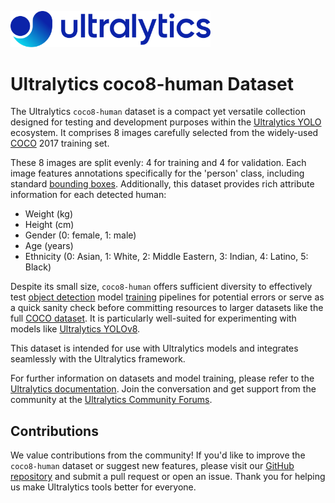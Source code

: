 <a href="https://www.ultralytics.com/"><img src="https://raw.githubusercontent.com/ultralytics/assets/main/logo/Ultralytics_Logotype_Original.svg" width="320" alt="Ultralytics logo"></a>

# Ultralytics coco8-human Dataset

The Ultralytics `coco8-human` dataset is a compact yet versatile collection designed for testing and development purposes within the [Ultralytics YOLO](https://github.com/ultralytics/ultralytics) ecosystem. It comprises 8 images carefully selected from the widely-used [COCO](https://cocodataset.org/#home) 2017 training set.

These 8 images are split evenly: 4 for training and 4 for validation. Each image features annotations specifically for the 'person' class, including standard [bounding boxes](https://www.ultralytics.com/glossary/bounding-box). Additionally, this dataset provides rich attribute information for each detected human:

- Weight (kg)
- Height (cm)
- Gender (0: female, 1: male)
- Age (years)
- Ethnicity (0: Asian, 1: White, 2: Middle Eastern, 3: Indian, 4: Latino, 5: Black)

Despite its small size, `coco8-human` offers sufficient diversity to effectively test [object detection](https://www.ultralytics.com/glossary/object-detection) model [training](https://docs.ultralytics.com/modes/train/) pipelines for potential errors or serve as a quick sanity check before committing resources to larger datasets like the full [COCO dataset](https://docs.ultralytics.com/datasets/detect/coco/). It is particularly well-suited for experimenting with models like [Ultralytics YOLOv8](https://docs.ultralytics.com/models/yolov8/).

This dataset is intended for use with Ultralytics models and integrates seamlessly with the Ultralytics framework.

For further information on datasets and model training, please refer to the [Ultralytics documentation](https://docs.ultralytics.com/). Join the conversation and get support from the community at the [Ultralytics Community Forums](https://community.ultralytics.com/).

## Contributions

We value contributions from the community! If you'd like to improve the `coco8-human` dataset or suggest new features, please visit our [GitHub repository](https://github.com/ultralytics/ultralytics) and submit a pull request or open an issue. Thank you for helping us make Ultralytics tools better for everyone.
